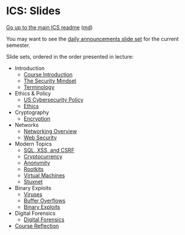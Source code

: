 ICS: Slides
===========

[Go up to the main ICS readme](../readme.html) ([md](../readme.md))

You may want to see the [daily announcements slide set](../uva/daily-announcements.html#/) for the current semester.

Slide sets, ordered in the order presented in lecture:

- Introduction
    - [Course Introduction](introduction.html#/)
    - [The Security Mindset](security-mindset.html#/)
    - [Terminology](terminology.html#/)
- Ethics & Policy
    - [US Cybersecurity Policy](policy.html#/)
    - [Ethics](ethics.html#/)
- Cryptography
	- [Encryption](encryption.html#/)
- Networks
	- [Networking Overview](networks.html#/)
	- [Web Security](web-security.html#/)
- Modern Topics
	- [SQL, XSS, and CSRF](sql-xss-csrf.html#/)
	- [Cryptocurrency](cryptocurrency.html#/)
	- [Anonymity](anonymity.html#/)
    - [Rootkits](rootkits.html#/)
	- [Virtual Machines](vms.html#/)
	- [Stuxnet](stuxnet.html#/)
- Binary Exploits
	- [Viruses](viruses.html#/)
	- [Buffer Overflows](buffer-overflows.html#/)
	- [Binary Exploits](binary-exploits.html#/)
- Digital Forensics
	- [Digital Forensics](forensics.html#/)
- [Course Reflection](reflection.html#/)
